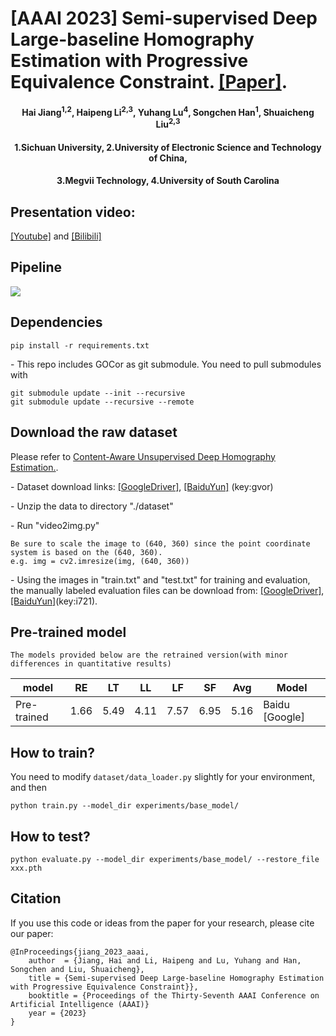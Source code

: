 
# [AAAI 2023] Semi-supervised Deep Large-baseline Homography Estimation with Progressive Equivalence Constraint. [[Paper]](https://arxiv.org/abs/2212.02763).
<h4 align="center">Hai Jiang<sup>1,2</sup>, Haipeng Li<sup>2,3</sup>, Yuhang Lu<sup>4</sup>, Songchen Han<sup>1</sup>, Shuaicheng Liu<sup>2,3</sup></center>
<h4 align="center">1.Sichuan University, 2.University of Electronic Science and Technology of China, 
<h4 align="center">3.Megvii Technology, 4.University of South Carolina</center></center>

## Presentation video:  
[[Youtube]](https://www.youtube.com/watch?v=-ktR2mwq5H4) and [[Bilibili]](https://www.bilibili.com/video/BV13Y41117K3/?vd_source=225fbd2f43ab4ac27f3ec5e9f87dd029)
## Pipeline
![](https://github.com/megvii-research/LBHomo/blob/main/Figs/Pipeline.jpg)
## Dependencies
```
pip install -r requirements.txt
````
- This repo includes GOCor as git submodule. You need to pull submodules with
```
git submodule update --init --recursive
git submodule update --recursive --remote
```

## Download the raw dataset
Please refer to [Content-Aware Unsupervised Deep Homography Estimation.](https://github.com/JirongZhang/DeepHomography).

- Dataset download links: [[GoogleDriver]](https://drive.google.com/file/d/19d2ylBUPcMQBb_MNBBGl9rCAS7SU-oGm/view?usp=sharing), [[BaiduYun]](https://pan.baidu.com/s/1Dkmz4MEzMtBx-T7nG0ORqA) (key:gvor)

- Unzip the data to directory "./dataset"

- Run "video2img.py"
```
Be sure to scale the image to (640, 360) since the point coordinate system is based on the (640, 360).
e.g. img = cv2.imresize(img, (640, 360))
```
- Using the images in "train.txt" and "test.txt" for training and evaluation, the manually labeled evaluation files can be download from: [[GoogleDriver]](https://drive.google.com/drive/folders/1Fwe0TnaKB7FudJu_PLcsq8765WEs7DAG?usp=sharing), [[BaiduYun]](https://pan.baidu.com/s/1xd6Q9P94lSE7021yanIALQ)(key:i721).
## Pre-trained model
```
The models provided below are the retrained version(with minor differences in quantitative results)
```

| model    | RE | LT | LL | LF | SF | Avg | Model |
| --------- | ----------- | ------------ |------------ |------------ |------------ |------------ |------------ |
| Pre-trained | 1.66 | 5.49 | 4.11 | 7.57 | 6.95  | 5.16  |Baidu [Google] 
## How to train?
You need to modify ```dataset/data_loader.py``` slightly for your environment, and then
```
python train.py --model_dir experiments/base_model/ 
```
## How to test?
```
python evaluate.py --model_dir experiments/base_model/ --restore_file xxx.pth
```
## Citation
If you use this code or ideas from the paper for your research, please cite our paper:
```
@InProceedings{jiang_2023_aaai,
    author  = {Jiang, Hai and Li, Haipeng and Lu, Yuhang and Han, Songchen and Liu, Shuaicheng},
    title = {Semi-supervised Deep Large-baseline Homography Estimation with Progressive Equivalence Constraint}},
    booktitle = {Proceedings of the Thirty-Seventh AAAI Conference on Artificial Intelligence (AAAI)}
    year = {2023}
}
```
